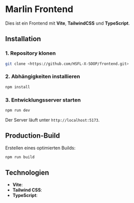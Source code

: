 # Marlin Frontend

Dies ist ein Frontend mit **Vite**, **TailwindCSS** und **TypeScript**.

## Installation

### 1. Repository klonen

```bash
git clone <https://github.com/HSFL-X-SOOP/frontend.git>
```

### 2. Abhängigkeiten installieren

```bash
npm install
```

### 3. Entwicklungsserver starten

```bash
npm run dev
```

Der Server läuft unter `http://localhost:5173`.

## Production-Build

Erstellen eines optimierten Builds:

```bash
npm run build
```

## Technologien

- **Vite**: 
- **Tailwind CSS**: 
- **TypeScript**: 

